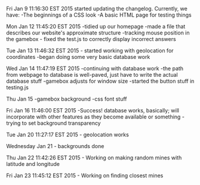 Fri Jan  9 11:16:30 EST 2015
	started updating the changelog.  Currently, we have:
	-The beginnings of a CSS look
	-A basic HTML page for testing things

Mon Jan 12 11:45:20 EST 2015
	-tidied up our homepage
	-made a file that describes our website's approximate structure
	-tracking mouse position in the gamebox
	- fixed the test.js to correctly display incorrect answers

Tue Jan 13 11:46:32 EST 2015
	- started working with geolocation for coordinates
	-began doing some very basic database work

Wed Jan 14 11:47:19 EST 2015
	-continuing with database work
	-the path from webpage to database is well-paved, just have to write
	 the actual database stuff
	-gamebox adjusts for window size
	-started the button stuff in testing.js

Thu Jan 15
	-gamebox background
	-css font stuff

Fri Jan 16 11:46:00 EST 2015
	-Success! database works, basically; will incorporate with other features as they become available or something
	-trying to set background transparency

Tue Jan 20 11:27:17 EST 2015
	- geolocation works

Wednesday Jan 21
	- backgrounds done


Thu Jan 22 11:42:26 EST 2015
	- Working on making random mines with latitude and longitude

Fri Jan 23 11:45:12 EST 2015
	- Working on finding closest mines
